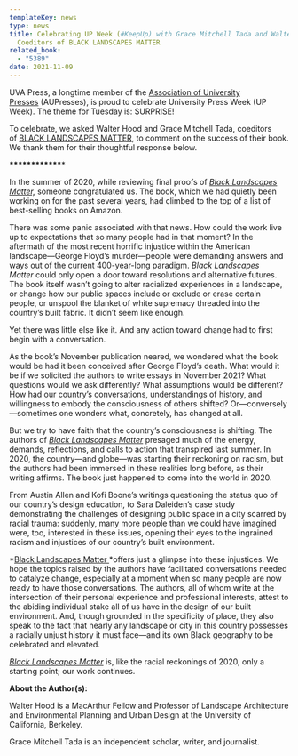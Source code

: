 ```yaml
---
templateKey: news
type: news
title: Celebrating UP Week (#KeepUp) with Grace Mitchell Tada and Walter Hood,
  Coeditors of BLACK LANDSCAPES MATTER
related_book:
  - "5389"
date: 2021-11-09
---
```

UVA Press, a longtime member of the [Association of University Presses](https://aupresses.org/) (AUPresses), is proud to celebrate University Press Week (UP Week). The theme for Tuesday is: SURPRISE!

To celebrate, we asked Walter Hood and Grace Mitchell Tada, coeditors of [BLACK LANDSCAPES MATTER](https://www.upress.virginia.edu/title/5389), to comment on the success of their book. We thank them for their thoughtful response below. 

**\*\*\*\*\*\*\*\*\*\*\*\****

In the summer of 2020, while reviewing final proofs of *[Black Landscapes Matter,](https://www.upress.virginia.edu/title/5389)* someone congratulated us. The book, which we had quietly been working on for the past several years, had climbed to the top of a list of best-selling books on Amazon.

There was some panic associated with that news. How could the work live up to expectations that so many people had in that moment? In the aftermath of the most recent horrific injustice within the American landscape—George Floyd’s murder—people were demanding answers and ways out of the current 400-year-long paradigm. *Black Landscapes Matter* could only open a door toward resolutions and alternative futures. The book itself wasn’t going to alter racialized experiences in a landscape, or change how our public spaces include or exclude or erase certain people, or unspool the blanket of white supremacy threaded into the country’s built fabric. It didn’t seem like enough.

Yet there was little else like it. And any action toward change had to first begin with a conversation.

As the book’s November publication neared, we wondered what the book would be had it been conceived after George Floyd’s death. What would it be if we solicited the authors to write essays in November 2021? What questions would we ask differently? What assumptions would be different? How had our country’s conversations, understandings of history, and willingness to embody the consciousness of others shifted? Or—conversely—sometimes one wonders what, concretely, has changed at all.

But we try to have faith that the country’s consciousness is shifting. The authors of *[Black Landscapes Matter](https://www.upress.virginia.edu/title/5389)* presaged much of the energy, demands, reflections, and calls to action that transpired last summer. In 2020, the country—and globe—was starting their reckoning on racism, but the authors had been immersed in these realities long before, as their writing affirms. The book just happened to come into the world in 2020.

From Austin Allen and Kofi Boone’s writings questioning the status quo of our country’s design education, to Sara Daleiden’s case study demonstrating the challenges of designing public space in a city scarred by racial trauma: suddenly, many more people than we could have imagined were, too, interested in these issues, opening their eyes to the ingrained racism and injustices of our country’s built environment.

*[Black Landscapes Matter ](https://www.upress.virginia.edu/title/5389)*offers just a glimpse into these injustices. We hope the topics raised by the authors have facilitated conversations needed to catalyze change, especially at a moment when so many people are now ready to have those conversations. The authors, all of whom write at the intersection of their personal experience and professional interests, attest to the abiding individual stake all of us have in the design of our built environment. And, though grounded in the specificity of place, they also speak to the fact that nearly any landscape or city in this country possesses a racially unjust history it must face—and its own Black geography to be celebrated and elevated.

*[Black Landscapes Matter](https://www.upress.virginia.edu/title/5389)* is, like the racial reckonings of 2020, only a starting point; our work continues.

**About the Author(s):** 

Walter Hood is a MacArthur Fellow and Professor of Landscape Architecture and Environmental Planning and Urban Design at the University of California, Berkeley.

Grace Mitchell Tada is an independent scholar, writer, and journalist.